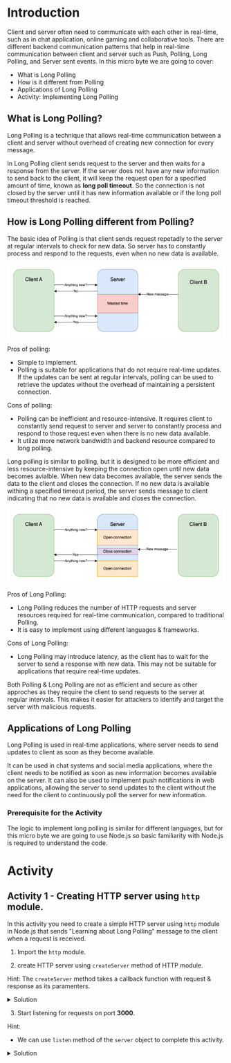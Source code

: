 # Introduction

Client and server often need to communicate with each other in real-time, such as in chat application, online gaming and collaborative tools. There are different backend communication patterns that help in real-time communication between client and server such as Push, Polling, Long Polling, and Server sent events. In this micro byte we are going to cover:

- What is Long Polling
- How is it different from Polling
- Applications of Long Polling
- Activity: Implementing Long Polling

## What is Long Polling?

Long Polling is a technique that allows real-time communication between a client and server without overhead of creating new connection for every message.

In Long Polling client sends request to the server and then waits for a response from the server. If the server does not have any new information to send back to the client, it will keep the request open for a specified amount of time, known as **long poll timeout**. So the connection is not closed by the server until it has new information available or if the long poll timeout threshold is reached.

## How is Long Polling different from Polling?

The basic idea of Polling is that client sends request repetadly to the server at regular intervals to check for new data. So server has to constantly process and respond to the requests, even when no new data is available.

![polling](/Introduction%20to%20Long%20Polling/Images/polling.png)

Pros of polling:

- Simple to implement.
- Polling is suitable for applications that do not require real-time updates. If the updates can be sent at regular intervals, polling can be used to retrieve the updates without the overhead of maintaining a persistent connection.

Cons of polling:

- Polling can be inefficient and resource-intensive. It requires client to constantly send request to server and server to constantly process and respond to those request even when there is no new data available.
- It utilze more network bandwidth and backend resource compared to long polling.

Long polling is similar to polling, but it is designed to be more efficient and less resource-intensive by keeping the connection open until new data becomes avialble. When new data becomes available, the server sends the data to the client and closes the connection. If no new data is available withing a specified timeout period, the server sends message to client indicating that no new data is available and closes the connection.

![long-polling](/Introduction%20to%20Long%20Polling/Images/long%20polling.png)

Pros of Long Polling:

- Long Polling reduces the number of HTTP requests and server resources required for real-time communication, compared to traditional Polling.
- It is easy to implement using different languages & frameworks.

Cons of Long Polling:

- Long Polling may introduce latency, as the client has to wait for the server to send a response with new data. This may not be suitable for applications that require real-time updates.

Both Polling & Long Polling are not as efficient and secure as other approches as they require the client to send requests to the server at regular intervals. This makes it easier for attackers to identify and target the server with malicious requests.

## Applications of Long Polling

Long Polling is used in real-time applications, where server needs to send updates to client as soon as they become available.

It can be used in chat systems and social media applications, where the client needs to be notified as soon as new information becomes available on the server. It can also be used to implement push notifications in web applications, allowing the server to send updates to the client without the need for the client to continuously poll the server for new information.

### Prerequisite for the Activity

The logic to implement long polling is similar for different languages, but for this micro byte we are going to use Node.js so basic familiarity with Node.js is required to understand the code.

# Activity

## Activity 1 - Creating HTTP server using `http` module.

In this activity you need to create a simple HTTP server using `http` module in Node.js that sends "Learning about Long Polling" message to the client when a request is received.

1. Import the `http` module.

2. create HTTP server using `createServer` method of HTTP module.

Hint:
The `createServer` method takes a callback function with request & response as its paramenters.

<details>
<summary>Solution</summary>

        const http = require('http');

        const server = http.createServer((req,res) => {
            res.end("Learning about Long Polling");
        })

The createServer method is called whenever server receives a request.

</details>

3. Start listening for requests on port **3000**.

Hint:

- We can use `listen` method of the `server` object to complete this activity.

<details>
<summary>Solution</summary>

        server.listen((3000, ()=>{
            console.log('Server is listening on port 3000');
        }))

</details>
